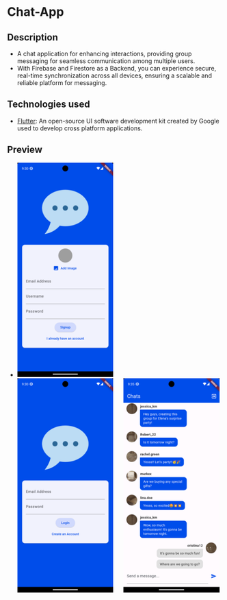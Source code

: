# Chat-App

## Description

- A chat application for enhancing interactions, providing group messaging for seamless communication among multiple users. 
- With Firebase and Firestore as a Backend, you can experience secure, real-time synchronization across all devices, ensuring a scalable and reliable platform for messaging.

## Technologies used

- [Flutter](https://flutter.dev/): An open-source UI software development kit created by Google used to develop cross platform applications.

## Preview

- <img src="/img/1.png" alt="Alt text" title="Signup" height="500" style="padding-right: 20px;"> <img src="/img/2.png" alt="Alt text" title="Login" height="500" style="padding-right: 20px;">    <img src="/img/3.png" alt="Alt text" title="Chats" height="500">
